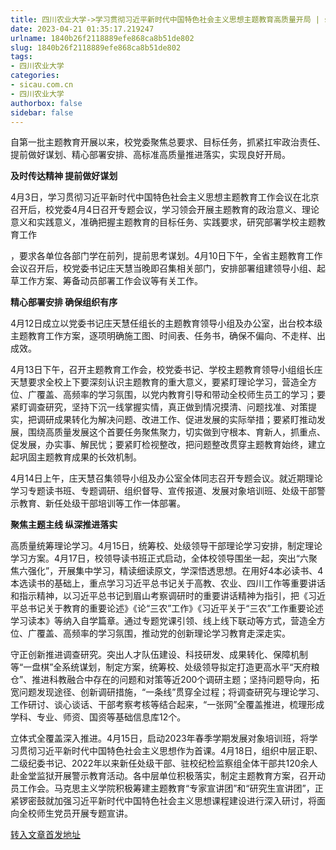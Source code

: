 ```yaml
---
title: 四川农业大学->学习贯彻习近平新时代中国特色社会主义思想主题教育高质量开局 | sicau.com.cn
date: 2023-04-21 01:35:17.219247
urlname: 1840b26f2118889efe868ca8b51de802
slug: 1840b26f2118889efe868ca8b51de802
tags: 
- 四川农业大学
categories:
- sicau.com.cn
- 四川农业大学
authorbox: false
sidebar: false
---
```

自第一批主题教育开展以来，校党委聚焦总要求、目标任务，抓紧扛牢政治责任、提前做好谋划、精心部署安排、高标准高质量推进落实，实现良好开局。

**及时传达精神 提前做好谋划**

4月3日，学习贯彻习近平新时代中国特色社会主义思想主题教育工作会议在北京召开后，校党委4月4日召开专题会议，学习领会开展主题教育的政治意义、理论意义和实践意义，准确把握主题教育的目标任务、实践要求，研究部署学校主题教育工作
<!--more-->
，要求各单位各部门学在前列，提前思考谋划。4月10日下午，全省主题教育工作会议召开后，校党委书记庄天慧当晚即召集相关部门，安排部署组建领导小组、起草工作方案、筹备动员部署工作会议等有关工作。

**精心部署安排 确保组织有序**

4月12日成立以党委书记庄天慧任组长的主题教育领导小组及办公室，出台校本级主题教育工作方案，逐项明确施工图、时间表、任务书，确保不偏向、不走样、出成效。

4月13日下午，召开主题教育工作会，校党委书记、学校主题教育领导小组组长庄天慧要求全校上下要深刻认识主题教育的重大意义，要紧盯理论学习，营造全方位、广覆盖、高频率的学习氛围，以党内教育引导和带动全校师生员工的学习；要紧盯调查研究，坚持下沉一线掌握实情，真正做到情况摸清、问题找准、对策提实，把调研成果转化为解决问题、改进工作、促进发展的实际举措；要紧盯推动发展，围绕高质量发展这个首要任务聚焦聚力，切实做到守根本、育新人，抓重点、促发展，办实事、解民忧；要紧盯检视整改，把问题整改贯穿主题教育始终，建立起巩固主题教育成果的长效机制。

4月14日上午，庄天慧召集领导小组及办公室全体同志召开专题会议。就近期理论学习专题读书班、专题调研、组织督导、宣传报道、发展对象培训班、处级干部警示教育、新任处级干部培训等工作一体部署。

**聚焦主题主线 纵深推进落实**

高质量统筹理论学习。4月15日，统筹校、处级领导干部理论学习安排，制定理论学习方案。4月17日，校领导读书班正式启动，全体校领导围坐一起，突出“六聚焦六强化”，开展集中学习，精读细读原文，学深悟透思想。在用好4本必读书、4本选读书的基础上，重点学习习近平总书记关于高教、农业、四川工作等重要讲话和指示精神，以习近平总书记到眉山考察调研时的重要讲话精神为指引，把《习近平总书记关于教育的重要论述》《论“三农”工作》《习近平关于“三农”工作重要论述学习读本》等纳入自学篇章。通过专题党课引领、线上线下联动等方式，营造全方位、广覆盖、高频率的学习氛围，推动党的创新理论学习教育走深走实。

守正创新推进调查研究。突出人才队伍建设、科技研发、成果转化、保障机制等“一盘棋”全系统谋划，制定方案，统筹校、处级领导拟定打造更高水平“天府粮仓”、推进科教融合中存在的问题和对策等近200个调研主题；坚持问题导向，拓宽问题发现途径、创新调研措施，“一条线”贯穿全过程；将调查研究与理论学习、工作研讨、谈心谈话、干部考察考核等结合起来，“一张网”全覆盖推进，梳理形成学科、专业、师资、国资等基础信息库12个。

立体式全覆盖深入推进。4月15日，启动2023年春季学期发展对象培训班，将学习贯彻习近平新时代中国特色社会主义思想作为首课。4月18日，组织中层正职、二级纪委书记、2022年以来新任处级干部、驻校纪检监察组全体干部共120余人赴金堂监狱开展警示教育活动。各中层单位积极落实，制定主题教育方案，召开动员工作会。马克思主义学院积极筹建主题教育“专家宣讲团”和“研究生宣讲团”，正紧锣密鼓就加强习近平新时代中国特色社会主义思想课程建设进行深入研讨，将面向全校师生党员开展专题宣讲。



[转入文章首发地址](https://news.sicau.edu.cn/info/1135/71873.htm)